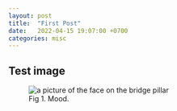 ```yaml
---
layout: post
title:  "First Post"
date:   2022-04-15 19:07:00 +0700
categories: misc
---
```


## Test image

<figure>
<img src="/first-post/test.jpg" alt="a picture of the face on the bridge pillar">
<figcaption>Fig 1. Mood.</figcaption>
</figure>


